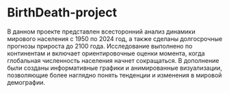 # BirthDeath-project

В данном проекте представлен всесторонний анализ динамики мирового населения с 1950 по 2024 год, а также сделаны долгосрочные прогнозы прироста до 2100 года. Исследование выполнено по континентам и включает ориентировочные оценки момента, когда глобальная численность населения начнет сокращаться. В дополнение были созданы информативные графики и анимированные визуализации, позволяющие более наглядно понять тенденции и изменения в мировой демографии.
